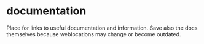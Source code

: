 # documentation
Place for links to useful documentation and information. Save also the docs themselves because weblocations may change or become outdated.
